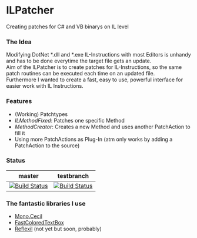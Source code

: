 # ILPatcher
Creating patches for C# and VB binarys on IL level

### The Idea
Modifying DotNet \*.dll and \*.exe IL-Instructions with most Editors is unhandy and has to be done everytime the target file gets an update.  
Aim of the ILPatcher is to create patches for IL-Instructions, so the same patch routines can be executed each time on an updated file.  
Furthermore I wanted to create a fast, easy to use, powerful interface for easier work with IL Instructions.

### Features
- (Working) Patchtypes
 - *ILMethodFixed*: Patches one specific Method
 - *MethodCreator*: Creates a new Method and uses another PatchAction to fill it
- Using more PatchActions as Plug-In (atm only works by adding a PatchAction to the source)

### Status
|master|testbranch|
|:--:|:--:|
|[![Build Status](https://travis-ci.org/Splamy/ILPatcher.svg?branch=master)](https://travis-ci.org/Splamy/ILPatcher)|[![Build Status](https://travis-ci.org/Splamy/ILPatcher.svg?branch=testbranch)](https://travis-ci.org/Splamy/ILPatcher)|

### The fantastic libraries I use
- [Mono.Cecil](https://github.com/jbevain/cecil)
- [FastColoredTextBox](https://github.com/PavelTorgashov/FastColoredTextBox)
- [Reflexil](https://github.com/sailro/reflexil) (not yet but soon, probably)
